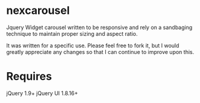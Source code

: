 nexcarousel
===========

Jquery Widget carousel written to be responsive and rely on a sandbaging technique to maintain proper sizing and aspect ratio.

It was written for a specific use. Please feel free to fork it, but I would greatly appreciate any changes so that I can continue to improve upon this.

Requires
===========
jQuery 1.9+
jQuery UI 1.8.16+
